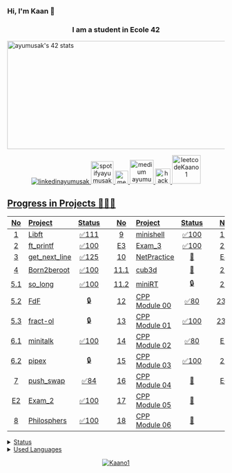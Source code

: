 ### Hi, I'm Kaan 👋
<h3 align="center"> I am a student in Ecole 42</h3>
<a href="https://github.com/JaeSeoKim/badge42"><img src="https://badge42.vercel.app/api/v2/clci365sk00160gla37ebl0v4/stats?cursusId=21&coalitionId=230" alt="ayumusak's 42 stats" height=250 width="1000"/></a>
<p align="center">
  <a href="https://www.linkedin.com/in/ahmet-kaan-yumu%C5%9Fakdiken-225100236/" target="blank">
    <img src="https://img.shields.io/badge/linkedin-%230077B5.svg?&style=for-the-badge&logo=linkedin&logoColor=white" alt="linkedinayumusak" />
  </a>

  </a>
  <a href="https://open.spotify.com/user/31r4w5ki7ekla363srfpay3s7dom?si=788142c971ed489e" target="blank">
    <img src="https://www.scdn.co/i/_global/open-graph-default.png" width="52" alt="spotifyayumusak" />
  </a>
  
  <a href="https://www.instagram.com/_ayumusak_/" target="blank">
    <img src="https://upload.wikimedia.org/wikipedia/commons/a/a5/Instagram_icon.png" width="30" alt="medium ayumusak" />
  </a>
  
  <a href="https://twitter.com/Ahmet05319" target="blank">
    <img src="https://globalventuring.com//content/uploads/2022/10/Twitter-horizontal.jpeg" width="55" alt="medium ayumusak" />
  </a>
  
  <a href="https://www.hackerrank.com/ahmetyumusakdik1?hr_r=1" target="blank">
    <img src="https://upload.wikimedia.org/wikipedia/commons/4/40/HackerRank_Icon-1000px.png" width="35" alt="hackerrankayumusak" />

  <a href="https://leetcode.com/ahmetyumusakdiken13/" target="blank">
    <img src="https://miro.medium.com/max/1400/0*MRBGy-Gjd9PRl_HS.jpeg" width="66" alt="leetcodeKaano1" />
</p>

## Progress in Projects 🌟🌟🌟
| No  | Project                                     | Status |   | No  | Project                                   | Status |   | No  | Project                        | Status |
| :-: | :------------------------------------------ | :----: | - | :-: | :---------------------------------------- | :----: | - | :-: | :----------------------------- | :----: |
| 1   | [Libft](../../../Libft)                  | ✅111  |   | 9   | [minishell](../../../Minishell)                                 | ✅100     |   | 19  | [CPP Module 07](../../../CPP)                               | 📝     |
| 2   | [ft_printf](../../../Ft_printf)          | ✅100  |   | E3  | Exam_3                                      | ✅100     |   | 20  | [CPP Module 08](../../../CPP)                               | 📝     |
| 3   | [get_next_line](../../../Get_next_line)  | ✅125  |   | 10  | [NetPractice](../../../NetPractice)                                 | 📝     |   | E4  | Exam_4                                      | ✅100     |
| 4   | Born2beroot      | ✅100  |   | 11.1| cub3d                                       | 📝     |   | 21  | ft_containers                               | 🔒     |
| 5.1 | [so_long](../../../So_long)              | ✅100  |   | 11.2| miniRT                                      | 🔒     |   | 22  | Inception                                   | 🔒     |
| 5.2 | FdF                                         | 🔒     |   | 12  | [CPP Module 00](../../../CPP)                               | ✅80     |   | 23.1| webserv                                     | 🔒     |
| 5.3 | fract-ol                                    | 🔒     |   | 13  | [CPP Module 01](../../../CPP)                               | ✅100     |   | 23.2| ft_irc                                      | 🔒     |
| 6.1 | [minitalk](../../../Minitalk)            | ✅100  |   | 14  | [CPP Module 02](../../../CPP)                               | ✅80     |   | E5  | Exam_5                                      | 🔒     |
| 6.2 | pipex                                       | 🔒     |   | 15  | [CPP Module 03](../../../CPP)                               | ✅100     |   | 24  | ft_transcendence                            | 🔒     |
| 7   | [push_swap](../../../Push_swap)          | ✅84   |   | 16  | [CPP Module 04](../../../CPP)                               | 📝     |   | E6  | Exam_6                                      | 🔒     |
| E2  | Exam_2                   | ✅100    |   | 17  | [CPP Module 05](../../../CPP)                               | 📝     |
| 8   | [Philosphers](../../../Philo)                               | ✅100     |   | 18  | [CPP Module 06](../../../CPP)                               | 📝     |

<details>
<summary>Status</summary>
<img src="https://github-readme-stats.vercel.app/api?username=Kaano1&theme=tokyonight" >
</details>

<details>
<summary>Used Languages</summary>
<img src="https://github-readme-stats.vercel.app/api/top-langs/?username=Kaano1&layout=radical" >
</details>

<p align="center"> <img src="https://komarev.com/ghpvc/?username=Kaano1&label=Profile%20views&color=blueviolet&style=flat" alt="Kaano1" /> </p>  
